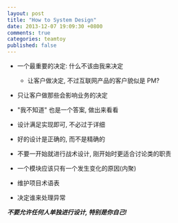 ```yaml
---
layout: post
title: "How to System Design"
date: 2013-12-07 19:09:30 +0800
comments: true
categories: teamtoy
published: false
---
```

* 一个最重要的决定: 什么不该由我来决定
  * 让客户做决定, 不过互联网产品的客户貌似是 PM?
* 只让客户做那些会影响业务的决定
* "我不知道" 也是一个答案, 做出来看看

* 设计满足实现即可, 不必过于详细
* 好的设计是正确的, 而不是精确的
* 不要一开始就进行战术设计, 刚开始时更适合讨论类的职责
* 一个模块应该只有一个发生变化的原因(内聚)

* 维护项目术语表

* 决定谁来处理异常

***不要允许任何人单独进行设计, 特别是你自己!***
